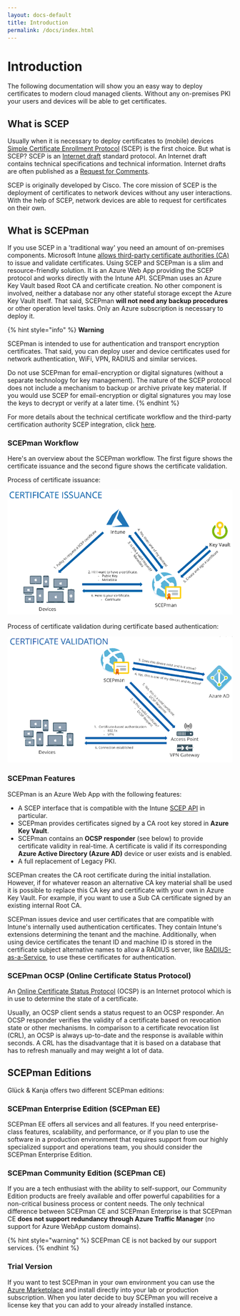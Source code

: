 ```yaml
---
layout: docs-default
title: Introduction
permalink: /docs/index.html
---
```


# Introduction

The following documentation will show you an easy way to deploy certificates to modern cloud managed clients. Without any on-premises PKI your users and devices will be able to get certificates.

## What is SCEP

Usually when it is necessary to deploy certificates to \(mobile\) devices [Simple Certificate Enrollment Protocol](https://tools.ietf.org/id/draft-gutmann-scep-09.html) \(SCEP\) is the first choice. But what is SCEP? SCEP is an [Internet draft](https://en.wikipedia.org/wiki/Internet_Draft) standard protocol. An Internet draft contains technical specifications and technical information. Internet drafts are often published as a [Request for Comments](https://en.wikipedia.org/wiki/Request_for_Comments).

SCEP is originally developed by Cisco. The core mission of SCEP is the deployment of certificates to network devices without any user interactions. With the help of SCEP, network devices are able to request for certificates on their own.

## What is SCEPman

If you use SCEP in a 'traditional way' you need an amount of on-premises components. Microsoft Intune [allows third-party certificate authorities \(CA\)](https://docs.microsoft.com/en-us/intune/certificate-authority-add-scep-overview) to issue and validate certificates. Using SCEP and SCEPman is a slim and resource-friendly solution. It is an Azure Web App providing the SCEP protocol and works directly with the Intune API. SCEPman uses an Azure Key Vault based Root CA and certificate creation. No other component is involved, neither a database nor any other stateful storage except the Azure Key Vault itself. That said, SCEPman **will not need any backup procedures** or other operation level tasks. Only an Azure subscription is necessary to deploy it.

{% hint style="info" %}
**Warning**  
  
SCEPman is intended to use for authentication and transport encryption certificates. That said, you can deploy user and device certificates used for network authentication, WiFi, VPN, RADIUS and similar services.  
  
Do not use SCEPman for email-encryption or digital signatures \(without a separate technology for key management\). The nature of the SCEP protocol does not include a mechanism to backup or archive private key material. If you would use SCEP for email-encryption or digital signatures you may lose the keys to decrypt or verify at a later time.
{% endhint %}

For more details about the technical certificate workflow and the third-party certification authority SCEP integration, click [here](https://docs.microsoft.com/en-us/intune/certificate-authority-add-scep-overview#overview).

### SCEPman Workflow

Here's an overview about the SCEPman workflow. The first figure shows the certificate issuance and the second figure shows the certificate validation.

Process of certificate issuance:

![](.gitbook/assets/overview1.png)

Process of certificate validation during certificate based authentication:

![](.gitbook/assets/overview2.png)

### SCEPman Features

SCEPman is an Azure Web App with the following features:

* A SCEP interface that is compatible with the Intune [SCEP API](https://docs.microsoft.com/en-us/intune/certificate-authority-add-scep-overview) in particular.
* SCEPman provides certificates signed by a CA root key stored in **Azure Key Vault**.
* SCEPman contains an **OCSP responder** \(see below\) to provide certificate validity in real-time. A certificate is valid if its corresponding **Azure Active Directory \(Azure AD\)** device or user exists and is enabled.
* A full replacement of Legacy PKI.

SCEPman creates the CA root certificate during the initial installation. However, if for whatever reason an alternative CA key material shall be used it is possible to replace this CA key and certificate with your own in Azure Key Vault. For example, if you want to use a Sub CA certificate signed by an existing internal Root CA.

SCEPman issues device and user certificates that are compatible with Intune's internally used authentication certificates. They contain Intune's extensions determining the tenant and the machine. Additionally, when using device certificates the tenant ID and machine ID is stored in the certificate subject alternative names to allow a RADIUS server, like [RADIUS-as-a-Service](https://azuremarketplace.microsoft.com/en-us/marketplace/apps/gluckkanja.radius-aas?tab=Overview), to use these certificates for authentication.

### SCEPman OCSP \(Online Certificate Status Protocol\)

An [Online Certificate Status Protocol](https://community.digicert.com/en/blogs.entry.html/2015/02/26/what-is-ocsp.html) \(OCSP\) is an Internet protocol which is in use to determine the state of a certificate.

Usually, an OCSP client sends a status request to an OCSP responder. An OCSP responder verifies the validity of a certificate based on revocation state or other mechanisms. In comparison to a certificate revocation list \(CRL\), an OCSP is always up-to-date and the response is available within seconds. A CRL has the disadvantage that it is based on a database that has to refresh manually and may weight a lot of data.

## SCEPman Editions

Glück & Kanja offers two different SCEPman editions:

### SCEPman Enterprise Edition \(SCEPman EE\)

SCEPman EE offers all services and all features. If you need enterprise-class features, scalability, and performance, or if you plan to use the software in a production environment that requires support from our highly specialized support and operations team, you should consider the SCEPman Enterprise Edition.

### SCEPman Community Edition \(SCEPman CE\)

If you are a tech enthusiast with the ability to self-support, our Community Edition products are freely available and offer powerful capabilities for a non-critical business process or content needs. The only technical difference between SCEPman CE and SCEPman Enterprise is that SCEPman CE **does not support redundancy through Azure Traffic Manager** \(no support for Azure WebApp custom domains\).

{% hint style="warning" %}
SCEPman CE is not backed by our support services.
{% endhint %}

### Trial Version

If you want to test SCEPman in your own environment you can use the [Azure Marketplace](https://azuremarketplace.microsoft.com/en-us/marketplace/apps/gluckkanja.scepman) and install directly into your lab or production subscription. When you later decide to buy SCEPman you will receive a license key that you can add to your already installed instance.


